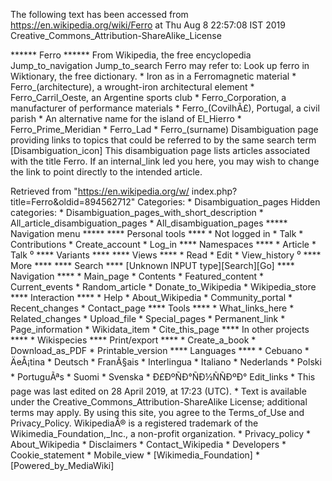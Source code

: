 The following text has been accessed from https://en.wikipedia.org/wiki/Ferro at Thu Aug 8 22:57:08 IST 2019
Creative_Commons_Attribution-ShareAlike_License




















****** Ferro ******
From Wikipedia, the free encyclopedia
Jump_to_navigation Jump_to_search
Ferro may refer to:
 Look up ferro in Wiktionary, the free dictionary.
    * Iron as in a Ferromagnetic material
    * Ferro_(architecture), a wrought-iron architectural element
    * Ferro_Carril_Oeste, an Argentine sports club
    * Ferro_Corporation, a manufacturer of performance materials
    * Ferro_(CovilhÃ£), Portugal, a civil parish
    * An alternative name for the island of El_Hierro
    * Ferro_Prime_Meridian
    * Ferro_Lad
    * Ferro_(surname)
                      Disambiguation page providing links to topics that could
                      be referred to by the same search term
[Disambiguation_icon] This disambiguation page lists articles associated with
                      the title Ferro.
                      If an internal_link led you here, you may wish to change
                      the link to point directly to the intended article.

Retrieved from "https://en.wikipedia.org/w/
index.php?title=Ferro&oldid=894562712"
Categories:
    * Disambiguation_pages
Hidden categories:
    * Disambiguation_pages_with_short_description
    * All_article_disambiguation_pages
    * All_disambiguation_pages
***** Navigation menu *****
**** Personal tools ****
    * Not logged in
    * Talk
    * Contributions
    * Create_account
    * Log_in
**** Namespaces ****
    * Article
    * Talk
⁰
**** Variants ****
**** Views ****
    * Read
    * Edit
    * View_history
⁰
**** More ****
**** Search ****
[Unknown INPUT type][Search][Go]
**** Navigation ****
    * Main_page
    * Contents
    * Featured_content
    * Current_events
    * Random_article
    * Donate_to_Wikipedia
    * Wikipedia_store
**** Interaction ****
    * Help
    * About_Wikipedia
    * Community_portal
    * Recent_changes
    * Contact_page
**** Tools ****
    * What_links_here
    * Related_changes
    * Upload_file
    * Special_pages
    * Permanent_link
    * Page_information
    * Wikidata_item
    * Cite_this_page
**** In other projects ****
    * Wikispecies
**** Print/export ****
    * Create_a_book
    * Download_as_PDF
    * Printable_version
**** Languages ****
    * Cebuano
    * ÄeÅ¡tina
    * Deutsch
    * FranÃ§ais
    * Interlingua
    * Italiano
    * Nederlands
    * Polski
    * PortuguÃªs
    * Suomi
    * Svenska
    * Ð£ÐºÑÐ°ÑÐ½ÑÑÐºÐ°
Edit_links
    * This page was last edited on 28 April 2019, at 17:23 (UTC).
    * Text is available under the Creative_Commons_Attribution-ShareAlike
      License; additional terms may apply. By using this site, you agree to the
      Terms_of_Use and Privacy_Policy. WikipediaÂ® is a registered trademark of
      the Wikimedia_Foundation,_Inc., a non-profit organization.
    * Privacy_policy
    * About_Wikipedia
    * Disclaimers
    * Contact_Wikipedia
    * Developers
    * Cookie_statement
    * Mobile_view
    * [Wikimedia_Foundation]
    * [Powered_by_MediaWiki]
